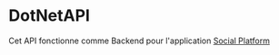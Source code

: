 # DotNetAPI
Cet API fonctionne comme Backend pour l'application [Social Platform](https://github.com/anascheriet/SocialPlatform)
